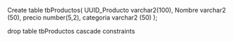 Create table tbProductos(
UUID_Producto varchar2(100),
Nombre varchar2 (50),
precio number(5,2),
categoria varchar2 (50)
);




drop table tbProductos cascade constraints

